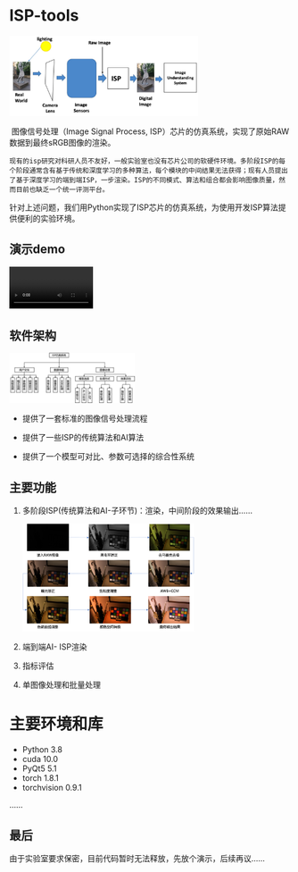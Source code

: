# ISP-tools

<img src="./images/isp_background.jpg" alt="isp_background" style="zoom: 33%;" />

​	图像信号处理（Image Signal Process, ISP）芯片的仿真系统，实现了原始RAW数据到最终sRGB图像的渲染。

 	现有的isp研究对科研人员不友好，一般实验室也没有芯片公司的软硬件环境。多阶段ISP的每个阶段通常含有基于传统和深度学习的多种算法，每个模块的中间结果无法获得；现有人员提出了基于深度学习的端到端ISP，一步渲染。ISP的不同模式、算法和组合都会影响图像质量，然而目前也缺乏一个统一评测平台。

​	针对上述问题，我们用Python实现了ISP芯片的仿真系统，为使用开发ISP算法提供便利的实验环境。

## 演示demo

<video src="./images/ISP系统demo.mp4" style="zoom: 50%;"></video>

## 软件架构

<img src="./images/strcture.png" alt="strcture" style="zoom:22%;" />



* 提供了一套标准的图像信号处理流程

* 提供了一些ISP的传统算法和AI算法

* 提供了一个模型可对比、参数可选择的综合性系统

## 主要功能

1. 多阶段ISP(传统算法和AI-子环节)：渲染，中间阶段的效果输出……

   <img src="./images/substage.png" alt="substage" style="zoom:30%;" />

2. 端到端AI- ISP渲染

3. 指标评估

4. 单图像处理和批量处理



# 主要环境和库

* Python 3.8
* cuda 10.0
* PyQt5 5.1
* torch 1.8.1
* torchvision 0.9.1

……

## 最后

由于实验室要求保密，目前代码暂时无法释放，先放个演示，后续再议……



